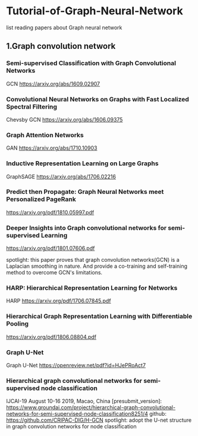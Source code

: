 # Tutorial-of-Graph-Neural-Network
list reading papers about Graph neural network


## 1.Graph convolution network

### Semi-supervised Classification with Graph Convolutional Networks  
GCN  https://arxiv.org/abs/1609.02907

### Convolutional Neural Networks on Graphs with Fast Localized Spectral Filtering
Chevsby GCN  https://arxiv.org/abs/1606.09375

### Graph Attention Networks
GAN   https://arxiv.org/abs/1710.10903


### Inductive Representation Learning on Large Graphs
GraphSAGE  https://arxiv.org/abs/1706.02216


### Predict then Propagate: Graph Neural Networks meet Personalized PageRank
https://arxiv.org/pdf/1810.05997.pdf


### Deeper Insights into Graph convolutional networks for semi-supervised Learning
https://arxiv.org/pdf/1801.07606.pdf

spotlight: this paper proves that graph convolution networks(GCN) is a Laplacian smoothing in nature. And provide a co-training and self-training method to overcome GCN's limitations.  


### HARP: Hierarchical Representation Learning for Networks
HARP https://arxiv.org/pdf/1706.07845.pdf


### Hierarchical Graph Representation Learning with Differentiable Pooling
https://arxiv.org/pdf/1806.08804.pdf


### Graph U-Net 
Graph U-Net https://openreview.net/pdf?id=HJePRoAct7


### Hierarchical graph convolutional networks for semi-supervised node classification
IJCAI-19 August 10-16 2019, Macao, China 
[presubmit_version]: https://www.groundai.com/project/hierarchical-graph-convolutional-networks-for-semi-supervised-node-classification8251/4
github: https://github.com/CRIPAC-DIG/H-GCN
spotlight: adopt the U-net structure in graph convolution networks for node classification 


